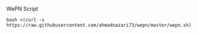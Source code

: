 WePN Script

```
bash <(curl -s https://raw.githubusercontent.com/ahmadnazari73/wepn/master/wepn.sh)
```

